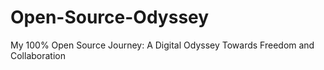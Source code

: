 # Open-Source-Odyssey
My 100% Open Source Journey: A Digital Odyssey Towards Freedom and Collaboration
